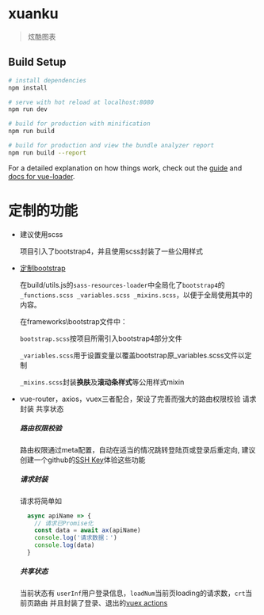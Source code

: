 # xuanku

> 炫酷图表

## Build Setup

``` bash
# install dependencies
npm install

# serve with hot reload at localhost:8080
npm run dev

# build for production with minification
npm run build

# build for production and view the bundle analyzer report
npm run build --report
```

For a detailed explanation on how things work, check out the [guide](http://vuejs-templates.github.io/webpack/) and [docs for vue-loader](http://vuejs.github.io/vue-loader).

# 定制的功能
- 建议使用scss

  项目引入了bootstrap4，并且使用scss封装了一些公用样式

- [定制bootstrap](https://getbootstrap.com/docs/4.1/getting-started/theming/)

  在build/utils.js的`sass-resources-loader`中全局化了`bootstrap4`的`_functions.scss _variables.scss _mixins.scss`，以便于全局使用其中的内容。

  在frameworks\bootstrap文件中：

  `bootstrap.scss`按项目所需引入bootstrap4部分文件

  `_variables.scss`用于设置变量以覆盖bootstrap原_variables.scss文件以定制

  `_mixins.scss`封装**换肤**及**滚动条样式**等公用样式mixin

- vue-router，axios，vuex三者配合，架设了完善而强大的路由权限校验 请求封装 共享状态

  ##### 路由权限校验
  路由权限通过meta配置，自动在适当的情况跳转登陆页或登录后重定向,
  建议创建一个github的[SSH Key](https://github.com/settings/ssh/new)体验这些功能

  ##### 请求封装
  请求将简单如
  ```js
    async apiName => {
      // 请求已Promise化
      const data = await ax(apiName)
      console.log('请求数据：')
      console.log(data)
    }
  ```
  ##### 共享状态
  当前状态有 `userInf`用户登录信息，`loadNum`当前页loading的请求数，`crt`当前页路由
  并且封装了登录、退出的[vuex actions](https://vuex.vuejs.org/zh/guide/actions.html)
